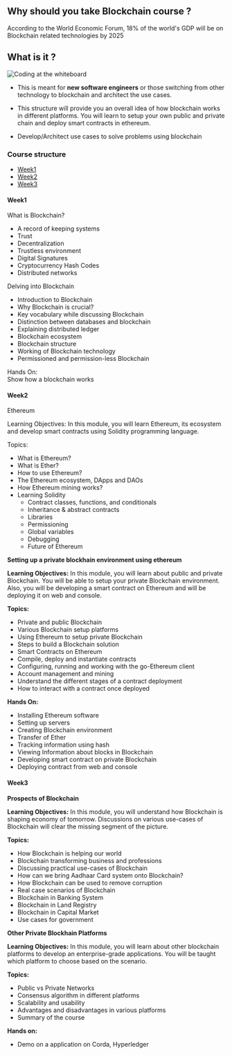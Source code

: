 ## Why should you take Blockchain course ?

According to the World Economic Forum, 18% of the world's GDP will be on Blockchain related technologies by 2025

## What is it ?
![Coding at the whiteboard](https://dng5l3qzreal6.cloudfront.net/2016/Aug/coding_board_small-1470866369118.jpg)

- This is meant for **new software engineers** or those switching from
  other technology to blockchain and architect the use cases.

- This structure will provide you an overall idea of how blockchain works in different platforms. You will learn to setup your own public and private chain and deploy smart contracts in ethereum. 

- Develop/Architect use cases to solve problems using blockchain

###  Course structure
- [Week1](##Week1)
- [Week2](##Week2)
- [Week3](##Week3)

#### Week1
What is Blockchain?

- A record of keeping systems
- Trust
- Decentralization
- Trustless environment
- Digital Signatures
- Cryptocurrency Hash Codes
- Distributed networks

Delving into Blockchain

- Introduction to Blockchain
- Why Blockchain is crucial?
- Key vocabulary while discussing Blockchain
- Distinction between databases and blockchain
- Explaining distributed ledger
- Blockchain ecosystem
- Blockchain structure
- Working of Blockchain technology
- Permissioned and permission-less Blockchain

Hands On:  
Show how a blockchain works

#### Week2
Ethereum 

Learning Objectives: In this module, you will learn Ethereum, its ecosystem and develop smart contracts using Solidity programming language.

Topics:
- What is Ethereum?
- What is Ether?
- How to use Ethereum?
- The Ethereum ecosystem, DApps and DAOs
- How Ethereum mining works?
- Learning Solidity
    - Contract classes, functions, and conditionals
    - Inheritance & abstract contracts
    - Libraries
    - Permissioning 
    - Global variables
    - Debugging
    - Future of Ethereum

**Setting up a private blockhain environment using ethereum** 

**Learning Objectives:** In this module, you will learn about public and private Blockchain. You will be able to setup your private Blockchain environment. Also, you will be developing a smart contract on Ethereum and will be deploying it on web and console.

**Topics:**
- Private and public Blockchain
- Various Blockchain setup platforms
- Using Ethereum to setup private Blockchain
- Steps to build a Blockchain solution
- Smart Contracts on Ethereum
- Compile, deploy and instantiate contracts
- Configuring, running and working with the go-Ethereum client
- Account management and mining
- Understand the different stages of a contract deployment
- How to interact with a contract once deployed

**Hands On:**
- Installing Ethereum software
- Setting up servers
- Creating Blockchain environment
- Transfer of Ether
- Tracking information using hash
- Viewing Information about blocks in Blockchain
- Developing smart contract on private Blockchain
- Deploying contract from web and console

#### Week3
**Prospects of Blockchain**

**Learning Objectives:** In this module, you will understand how Blockchain is shaping economy of tomorrow. Discussions on various use-cases of Blockchain will clear the missing segment of the picture.

**Topics:** 
- How Blockchain is helping our world
- Blockchain transforming business and professions
- Discussing practical use-cases of Blockchain
- How can we bring Aadhaar Card system onto Blockchain?
- How Blockchain can be used to remove corruption
- Real case scenarios of Blockchain
- Blockchain in Banking System
- Blockchain in Land Registry
- Blockchain in Capital Market
- Use cases for government

**Other Private Blockhain Platforms**

**Learning Objectives:** In this module, you will learn about other blockchain platforms  to develop an enterprise-grade applications. You will be taught which platform to choose based on the scenario.

**Topics:**
- Public vs Private Networks
- Consensus algorithm in different platforms 
- Scalability and usability
- Advantages and disadvantages in various platforms
- Summary of the course

**Hands on:**
- Demo on a application on Corda, Hyperledger 


